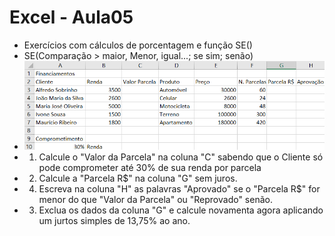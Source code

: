 # Excel - Aula05
- Exercícios com cálculos de porcentagem e função SE()
- SE(Comparação > maior, Menor, igual...; se sim; senão)
- <img src="atividade01.png">
- 1. Calcule o "Valor da Parcela" na coluna "C" sabendo que o Cliente só pode comprometer até 30% de sua renda por parcela
- 2. Calcule a "Parcela R$" na coluna "G" sem juros.
- 4. Escreva na coluna "H" as palavras "Aprovado" se o "Parcela R$" for menor do que "Valor da Parcela" ou "Reprovado" senão.
- 3. Exclua os dados da coluna "G" e calcule novamenta agora aplicando um jurtos simples de 13,75% ao ano.